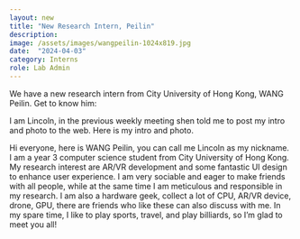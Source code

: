 ```yaml
---
layout: new
title: "New Research Intern, Peilin"
description:
image: /assets/images/wangpeilin-1024x819.jpg
date:  "2024-04-03"
category: Interns
role: Lab Admin
---
```

We have a new research intern from City University of Hong Kong, WANG Peilin. Get to know him:

I am Lincoln, in the previous weekly meeting shen told me to post my intro and photo to the web. Here is my intro and photo.

Hi everyone, here is WANG Peilin, you can call me Lincoln as my nickname. I am a year 3 computer science student from City University of Hong Kong. My research interest are AR/VR development and some fantastic UI design to enhance user experience. I am very sociable and eager to make friends with all people, while at the same time I am meticulous and responsible in my research. I am also a hardware geek, collect a lot of CPU, AR/VR device, drone, GPU, there are friends who like these can also discuss with me. In my spare time, I like to play sports, travel, and play billiards, so I’m glad to meet you all!